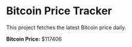 # Bitcoin Price Tracker

This project fetches the latest Bitcoin price daily.

**Bitcoin Price:** $117406
